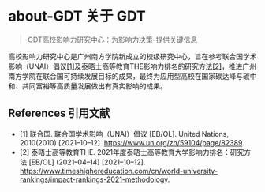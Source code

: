 # about-GDT  关于 GDT

> GDT高校影响力研究中心：为影响力决策-提供关键信息


高校影响力研究中心是广州南方学院新成立的校级研究中心，旨在参考联合国学术影响（UNAI）倡议[[1]](#1)及泰晤士高等教育THE影响力排名的研究方法[[2]](#2)，推进广州南方学院在联合国可持续发展目标的成果，最终为应用型高校在国家碳达峰与碳中和、共同富裕等高质量发展做出有真实影响的成果。


## References 引用文献
* <a id="1">[1]</a> 联合国. 联合国学术影响（UNAI）倡议 [EB/OL]. United Nations, 2010(2010) [2021–10–12]. https://www.un.org/zh/59104/page/82389.
* <a id="2">[2]</a> 泰晤士高等教育THE. 2021年度泰晤士高等教育大学影响力排名：研究方法 [EB/OL] (2021–04–14) [2021–10–12]. https://www.timeshighereducation.com/cn/world-university-rankings/impact-rankings-2021-methodology.

